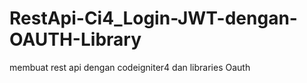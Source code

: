 # RestApi-Ci4_Login-JWT-dengan-OAUTH-Library
membuat rest api dengan codeigniter4 dan libraries Oauth
